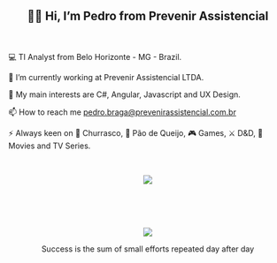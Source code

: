 ## <p align=center>👋🏻 Hi, I’m Pedro from Prevenir Assistencial</p>

<br>

💻 TI Analyst from Belo Horizonte - MG - Brazil.

🔭 I’m currently working at Prevenir Assistencial LTDA.

💬 My main interests are C#, Angular, Javascript and UX Design.

📫 How to reach me pedro.braga@prevenirassistencial.com.br

⚡ Always keen on 🍖 Churrasco, 🧀 Pão de Queijo, 🎮 Games, ⚔️ D&D, 🍿 Movies and TV Series.

<br>

<p align="center">
  <a href="https://skillicons.dev">
    <img src="https://skillicons.dev/icons?i=dotnet,cs,html,css,js,ts,react,angular,mysql,azure" />
  </a>
</p>
<br>
<br>
<br>

<p align="center">
  <img src="https://github.com/Pedro-Prev/Pedro-Prev/assets/153015492/f0cc4232-6311-48f4-9007-989ec7b05b70" />
</p>
<p align="center">
Success is the sum of small efforts repeated day after day
</p>
